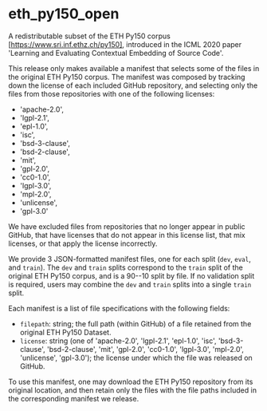 # eth_py150_open
A redistributable subset of the ETH Py150 corpus [https://www.sri.inf.ethz.ch/py150], introduced in the ICML 2020 paper 'Learning and Evaluating Contextual Embedding of Source Code'.

This release only makes available a manifest that selects some of the files in
the original ETH Py150 corpus. The manifest was composed by tracking down the
license of each included GitHub repository, and selecting only the files from
those repositories with one of the following licenses:

* 'apache-2.0',
* 'lgpl-2.1',
* 'epl-1.0',
* 'isc',
* 'bsd-3-clause',
* 'bsd-2-clause',
* 'mit',
* 'gpl-2.0', 
* 'cc0-1.0',
* 'lgpl-3.0',
* 'mpl-2.0',
* 'unlicense',
* 'gpl-3.0'

We have excluded files from repositories that no longer appear in public GitHub,
that have licenses that do not appear in this license list, that
mix licenses, or that apply the license incorrectly.

We provide 3 JSON-formatted manifest files, one for each split (`dev`, `eval`,
and `train`). The `dev` and `train` splits correspond to the `train` split of
the original ETH Py150 corpus, and is a 90--10 split by file. If no validation
split is required, users may combine the `dev` and `train` splits into a single
`train` split.

Each manifest is a list of file specifications with the following fields:
* `filepath`: string; the full path (within GitHub) of a file retained from the original ETH Py150 Dataset.
* `license`: string (one of 'apache-2.0', 'lgpl-2.1', 'epl-1.0', 'isc', 'bsd-3-clause', 'bsd-2-clause', 'mit', 'gpl-2.0', 'cc0-1.0', 'lgpl-3.0', 'mpl-2.0', 'unlicense', 'gpl-3.0'); the license under which the file was released on GitHub.

To use this manifest, one may download the ETH Py150 repository from its
original location, and then retain only the files with the file paths included
in the corresponding manifest we release.

